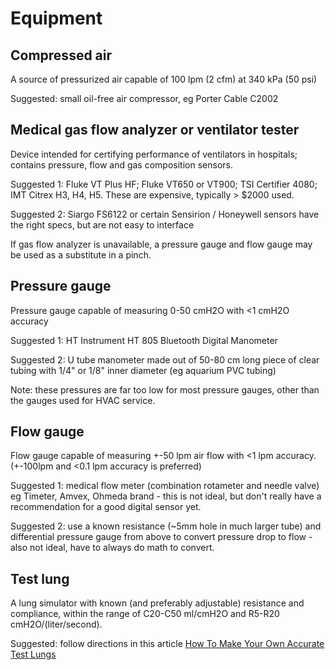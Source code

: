 # Equipment

## Compressed air

A source of pressurized air capable of 100 lpm (2 cfm) at 340 kPa (50 psi)

Suggested: small oil-free air compressor, eg Porter Cable C2002

## Medical gas flow analyzer or ventilator tester

Device intended for certifying performance of ventilators in hospitals; contains pressure, flow and gas composition sensors.

Suggested 1: Fluke VT Plus HF; Fluke VT650 or VT900; TSI Certifier 4080; IMT Citrex H3, H4, H5.
These are expensive, typically > $2000 used.

Suggested 2: Siargo FS6122 or certain Sensirion  / Honeywell sensors have the right specs, but are not easy to interface

If gas flow analyzer is unavailable, a pressure gauge and flow gauge may be used as a substitute in a pinch.

## Pressure gauge

Pressure gauge capable of measuring 0-50 cmH2O with <1 cmH2O accuracy

Suggested 1: HT Instrument HT 805 Bluetooth Digital Manometer

Suggested 2: U tube manometer made out of 50-80 cm long piece of clear tubing with 1/4" or 1/8" inner diameter (eg aquarium PVC tubing)

Note: these pressures are far too low for most pressure gauges, other than the gauges used for HVAC service.

## Flow gauge

Flow gauge capable of measuring +-50 lpm air flow with <1 lpm accuracy.  (+-100lpm and <0.1 lpm accuracy is preferred) 

Suggested 1: medical flow meter (combination rotameter and needle valve) eg Timeter, Amvex, Ohmeda brand - this is not ideal, but don't really have a recommendation for a good digital sensor yet.

Suggested 2: use a known resistance (~5mm hole in much larger tube) and differential pressure gauge from above to convert pressure drop to flow - also not ideal, have to always do math to convert.

## Test lung

A lung simulator with known (and preferably adjustable) resistance and compliance, within the range of C20-C50 ml/cmH2O and R5-R20 cmH2O/(liter/second).

Suggested: follow directions in this article [How To Make Your Own Accurate Test Lungs](https://medium.com/@RobertLeeRead/how-to-make-your-own-accurate-test-lungs-for-testing-emergency-ventilators-2d68fe5ac460)
